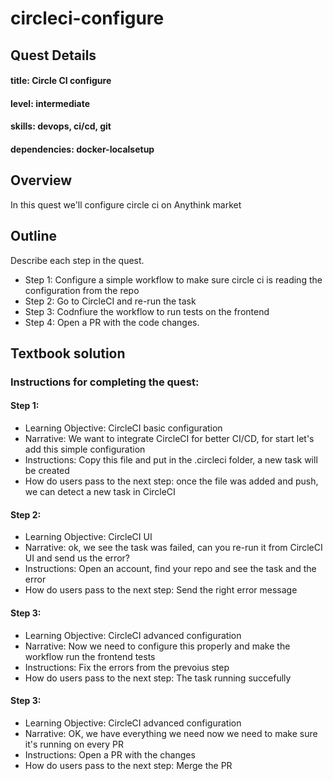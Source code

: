 # circleci-configure

## Quest Details 
#### title: Circle CI configure
#### level: intermediate
#### skills: devops, ci/cd, git
#### dependencies: docker-localsetup


## Overview 
In this quest we'll configure circle ci on Anythink market


## Outline
Describe each step in the quest. 
- Step 1: Configure a simple workflow to make sure circle ci is reading the configuration from the repo
- Step 2: Go to CircleCI and re-run the task
- Step 3: Codnfiure the workflow to run tests on the frontend
- Step 4: Open a PR with the code changes.


## Textbook solution

### Instructions for completing the quest: 
#### Step 1: 
- Learning Objective: CircleCI basic configuration
- Narrative: We want to integrate CircleCI for better CI/CD, for start let's add this simple configuration
- Instructions: Copy this file and put in the .circleci folder, a new task will be created
- How do users pass to the next step: once the file was added and push, we can detect a new task in CircleCI
 
#### Step 2: 
- Learning Objective: CircleCI UI
- Narrative: ok, we see the task was failed, can you re-run it from CircleCI UI and send us the error?
- Instructions: Open an account, find your repo and see the task and the error
- How do users pass to the next step: Send the right error message
 
#### Step 3: 
- Learning Objective: CircleCI advanced configuration
- Narrative: Now we need to configure this properly and make the workflow run the frontend tests
- Instructions: Fix the errors from the prevoius step
- How do users pass to the next step: The task running succefully
 
#### Step 3: 
- Learning Objective: CircleCI advanced configuration
- Narrative: OK, we have everything we need now we need to make sure it's running on every PR
- Instructions: Open a PR with the changes
- How do users pass to the next step: Merge the PR
